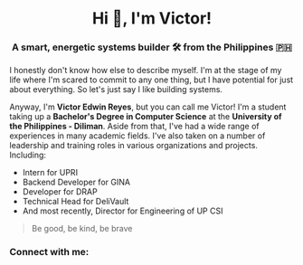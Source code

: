 <h1 align="center">Hi 👋, I'm Victor!</h1>
<h3 align="center">A smart, energetic systems builder 🛠️ from the Philippines 🇵🇭</h3>
<p> I honestly don't know how else to describe myself. I'm at the stage of my life where I'm scared to commit to any one thing, but I have potential for just about everything. So let's just say I like building systems. </p>

<p> Anyway, I'm <strong>Victor Edwin Reyes</strong>, but you can call me Victor! I'm a student taking up a <strong>Bachelor's Degree in Computer Science</strong> at the <strong>University of the Philippines - Diliman</strong>. Aside from that, I've had a wide range of experiences in many academic fields. I've also taken on a number of leadership and training roles in various organizations and projects. Including: </p>

<ul>
<li> Intern for UPRI </li>
<li> Backend Developer for GINA </li>
<li> Developer for DRAP </li>
<li> Technical Head for DeliVault </li>
<li> And most recently, Director for Engineering of UP CSI </li>
</ul>

<p> </p>

> Be good, be kind, be brave

<h3 align="left">Connect with me:</h3>
<p align="left">
</p>


